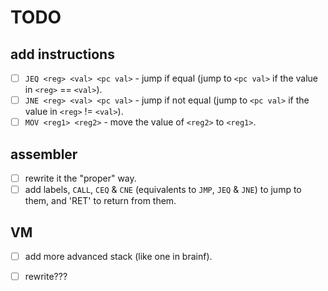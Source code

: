 TODO
====

add instructions
-----------------
- [ ] `JEQ <reg> <val> <pc val>` - jump if equal (jump to `<pc val>` if the value in `<reg>` == `<val>`).
- [ ] `JNE <reg> <val> <pc val>` - jump if not equal (jump to `<pc val>` if the value in `<reg>` != `<val>`).
- [ ] `MOV <reg1> <reg2>` - move the value of `<reg2>` to `<reg1>`.

assembler
---------
- [ ] rewrite it the "proper" way.
- [ ] add labels, `CALL`, `CEQ` & `CNE` (equivalents to `JMP`, `JEQ` & `JNE`) to jump to them, and 'RET' to return from them.

VM
--
- [ ] add more advanced stack (like one in brainf).
- [ ] rewrite???

